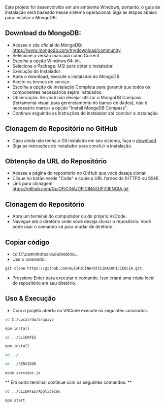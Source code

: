 Este projeto foi desenvolvido em um ambiente Windows, portanto, o guia de instalação será baseado nesse sistema operacional. Siga as etapas abaixo para instalar o MongoDB:

## Download do MongoDB:
- Acesse o site oficial do MongoDB: https://www.mongodb.com/try/download/community.
- Selecione a versão marcada como Current.
- Escolha a opção Windows 64-bit.
- Selecione o Package: MSI para obter o instalador.
- Execução do Instalador:
- Após o download, execute o instalador do MongoDB.
- Aceite os termos de serviço.
- Escolha a opção de Instalação Completa para garantir que todos os componentes necessários sejam instalados.
- Observação: Se você não desejar utilizar o MongoDB Compass (ferramenta visual para gerenciamento do banco de dados), não é necessário marcar a opção "Install MongoDB Compass".
- Continue seguindo as instruções do instalador até concluir a instalação.

## Clonagem do Repositório no GitHub
- Caso ainda não tenha o Git instalado em seu sistema, faça o [download](https://git-scm.com/downloads).
- Siga as instruções do instalador para concluir a instalação.

## Obtenção da URL do Repositório
- Acesse a página do repositório no GitHub que você deseja clonar.
- Clique no botão verde "Code" e copie a URL fornecida (HTTPS ou SSH).
- Link para clonagem: https://github.com/GuiOFICINA/OFICINASUFICIENCIA.git.

## Clonagem do Repositório
- Abra um terminal do computador ou do próprio VsCode.
- Navegue até o diretório onde você deseja clonar o repositório. Você pode usar o comando cd para mudar de diretório. 

## Copiar código
- cd C:\caminho\para\o\diretório...
- Use o comando:
```sh
git clone https://github.com/GuiOFICINA/OFICINASUFICIENCIA.git.
```
- Pressione Enter para executar o comando. Isso criará uma cópia local do repositório em seu diretório.

## Uso & Execução
- Com o projeto aberto no VSCode execute os seguintes comandos:
```sh
cd C:/Local/do/arquivo

npm install

cd ../CLIENTES

npm install

cd ../

cd ../SERVIDOR

node servidor.js
```

** Em outro terminal continue com os seguintes comandos: **

```sh
cd ../CLIENTES/Applicacao

npm start
```